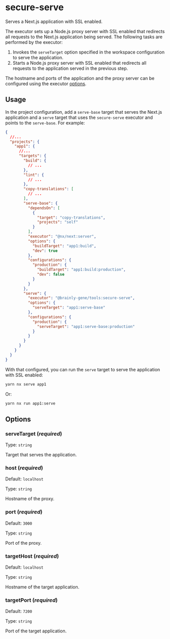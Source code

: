 # secure-serve

Serves a Next.js application with SSL enabled.

The executor sets up a Node.js proxy server with SSL enabled that redirects all requests to the Next.js application being served. The following tasks are performed by the executor:

1. Invokes the `serveTarget` option specified in the workspace configuration to serve the application.
2. Starts a Node.js proxy server with SSL enabled that redirects all requests to the application served in the previous step.

The hostname and ports of the application and the proxy server can be configured using the executor [options](#options).

## Usage

In the project configuration, add a `serve-base` target that serves the Next.js application and a `serve` target that uses the `secure-serve` executor and points to the `serve-base`. For example:

```json
{
  //...
  "projects": {
    "app1": {
      //...
      "targets": {
        "build": {
          // ...
        },
        "lint": {
          // ...
        },
        "copy-translations": [
          // ...
        ],
        "serve-base": {
          "dependsOn": [
            {
              "target": "copy-translations",
              "projects": "self"
            }
          ],
          "executor": "@nx/next:server",
          "options": {
            "buildTarget": "app1:build",
            "dev": true
          },
          "configurations": {
            "production": {
              "buildTarget": "app1:build:production",
              "dev": false
            }
          }
        },
        "serve": {
          "executor": "@brainly-gene/tools:secure-serve",
          "options": {
            "serveTarget": "app1:serve-base"
          },
          "configurations": {
            "production": {
              "serveTarget": "app1:serve-base:production"
            }
          }
        }
      }
    }
  }
}
```

With that configured, you can run the `serve` target to serve the application with SSL enabled:

```bash
yarn nx serve app1
```

Or:

```bash
yarn nx run app1:serve
```

## Options

### serveTarget (_**required**_)

Type: `string`

Target that serves the application.

### host (_**required**_)

Default: `localhost`

Type: `string`

Hostname of the proxy.

### port (_**required**_)

Default: `3000`

Type: `string`

Port of the proxy.

### targetHost (_**required**_)

Default: `localhost`

Type: `string`

Hostname of the target application.

### targetPort (_**required**_)

Default: `7200`

Type: `string`

Port of the target application.
